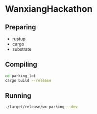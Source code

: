# WanxiangHackathon

## Preparing

- rustup
- cargo
- substrate

## Compiling

```sh
cd parking_lot
cargo build --release
```

## Running

```sh
./target/release/wx-parking --dev
```
